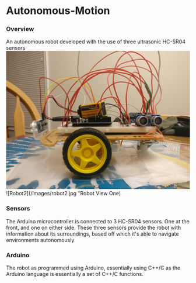 # Autonomous-Motion
### Overview
An autonomous robot developed with the use of three ultrasonic HC-SR04 sensors
![Robot](/Images/robot.jpg "Robot View Two")
![Robot2](/Images/robot2.jpg "Robot View One)

### Sensors
The Arduino microcontroller is connected to 3 HC-SR04 sensors. One at the front, and one on either side. These three sensors provide the robot with information about its surroundings, based off which it's able to navigate environments autonomously

### Arduino
The robot as programmed using Arduino, essentially using C++/C as the Arduino language is essentially a set of C++/C functions.
